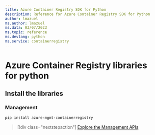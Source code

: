 ```yaml
---
title: Azure Container Registry SDK for Python
description: Reference for Azure Container Registry SDK for Python
author: lmazuel
ms.author: lmazuel
ms.data: 03/07/2023
ms.topic: reference
ms.devlang: python
ms.service: containerregistry
---
```

# Azure Container Registry libraries for python

## Install the libraries


### Management

```bash
pip install azure-mgmt-containerregistry
```
> [!div class="nextstepaction"]
> [Explore the Management APIs](/python/api/overview/azure/containerregistry/management)
